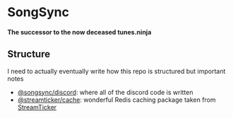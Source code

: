 # SongSync

#### The successor to the now deceased tunes.ninja

## Structure

I need to actually eventually write how this repo is structured but important notes

- [@songsync/discord](https://github.com/jacc/SongSync/tree/main/apps/discord): where all of the discord code is written
- [@streamticker/cache](https://github.com/jacc/SongSync/tree/main/packages/cache): wonderful Redis caching package taken from [StreamTicker](https://github.com/streamticker)
